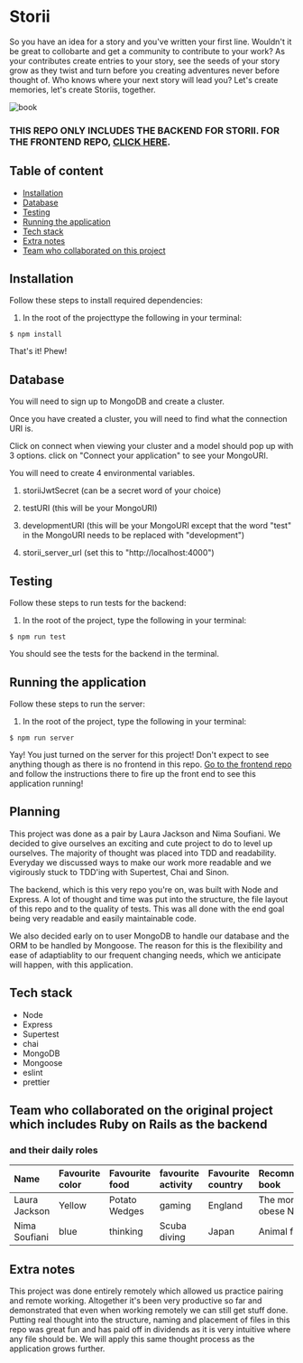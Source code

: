 # Storii

So you have an idea for a story and you've written your first line. Wouldn't it be great to collobarte and get a community to contribute to your work? As your contributes create entries to your story, see the seeds of your story grow as they twist and turn before you creating adventures never before thought of. Who knows where your next story will lead you? Let's create memories, let's create Storiis, together.

![book](https://www.incimages.com/uploaded_files/image/970x450/getty_883231284_200013331818843182490_335833.jpg)

### THIS REPO ONLY INCLUDES THE BACKEND FOR STORII. FOR THE FRONTEND REPO, [CLICK HERE](https://github.com/ShinyVerse/Storii).

## Table of content

- [Installation](#installation)
- [Database](#database)
- [Testing](#testing)
- [Running the application](#running-the-application)
- [Tech stack](#tech-stack)
- [Extra notes](#extra-notes)
- [Team who collaborated on this project](#team-who-collaborated-on-this-project)

## Installation

Follow these steps to install required dependencies:

1. In the root of the projecttype the following in your terminal:

```
$ npm install
```

That's it! Phew!

## Database

You will need to sign up to MongoDB and create a cluster.

Once you have created a cluster, you will need to find what the connection URI is.

Click on connect when viewing your cluster and a model should pop up with 3 options. click on "Connect your application" to see your MongoURI.

You will need to create 4 environmental variables.

1. storiiJwtSecret (can be a secret word of your choice)

2. testURI (this will be your MongoURI)

3. developmentURI (this will be your MongoURI except that the word "test" in the MongoURI needs to be replaced with "development")

4. storii_server_url (set this to "http://localhost:4000")

## Testing

Follow these steps to run tests for the backend:

1. In the root of the project, type the following in your terminal:

```
$ npm run test
```

You should see the tests for the backend in the terminal.

## Running the application

Follow these steps to run the server:

1. In the root of the project, type the following in your terminal:

```
$ npm run server
```

Yay! You just turned on the server for this project! Don't expect to see anything though as there is no frontend in this repo. [Go to the frontend repo](https://github.com/ShinyVerse/Storii) and follow the instructions there to fire up the front end to see this application running!

## Planning

This project was done as a pair by Laura Jackson and Nima Soufiani. We decided to give ourselves an exciting and cute project to do to level up ourselves. The majority of thought was placed into TDD and readability. Everyday we discussed ways to make our work more readable and we vigirously stuck to TDD'ing with Supertest, Chai and Sinon.

The backend, which is this very repo you're on, was built with Node and Express. A lot of thought and time was put into the structure, the file layout of this repo and to the quality of tests. This was all done with the end goal being very readable and easily maintainable code.

We also decided early on to user MongoDB to handle our database and the ORM to be handled by Mongoose. The reason for this is the flexibility and ease of adaptiablity to our frequent changing needs, which we anticipate will happen, with this application.

## Tech stack

- Node
- Express
- Supertest
- chai
- MongoDB
- Mongoose
- eslint
- prettier

## Team who collaborated on the original project which includes Ruby on Rails as the backend

### and their daily roles

| Name          | Favourite color | Favourite food | favourite activity | Favourite country | Recommended book         |
| :------------ | :-------------- | :------------- | :----------------- | :---------------- | :----------------------- |
| Laura Jackson | Yellow          | Potato Wedges  | gaming             | England           | The morbidly obese Ninja |
| Nima Soufiani | blue            | thinking       | Scuba diving       | Japan             | Animal farm              |

## Extra notes

This project was done entirely remotely which allowed us practice pairing and remote working. Altogether it's been very productive so far and demonstrated that even when working remotely we can still get stuff done. Putting real thought into the structure, naming and placement of files in this repo was great fun and has paid off in dividends as it is very intuitive where any file should be. We will apply this same thought process as the application grows further.
